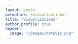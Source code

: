 ```yaml
---
layout: posts
permalink: /visualizations/
title: "Visualizations"
author_profile: true
header:
  image: "/images/dataViz.png"
---
```



